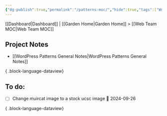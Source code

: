 ```yaml
---
{"dg-publish":true,"permalink":"/patterns-moc/","hide":true,"tags":["WordPress","work"],"created":"2024-06-24T15:18:14.365-07:00","updated":"2024-09-19T09:01:50.692-07:00"}
---
```


[[Dashboard\|Dashboard]] | [[Garden Home\|Garden Home]] > [[Web Team MOC\|Web Team MOC]]
## Project Notes
- [[WordPress Patterns General Notes\|WordPress Patterns General Notes]]

{ .block-language-dataview}

## To do:
- [ ] Change muircat image to a stock ucsc image 📅 2024-09-26

{ .block-language-dataview}
